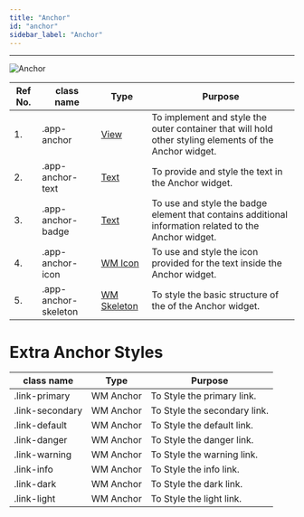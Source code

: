 ```yaml
---
title: "Anchor"
id: "anchor"
sidebar_label: "Anchor"
---
```

---


![Anchor](/learn/assets/react-native-styles/anchor.png)

|Ref No.| class name  | Type | Purpose |
|----|-----------|---------|---------|
| 1. |.app-anchor| [View](/learn/react-native/widgets/view) | To implement and style the outer container that will hold other styling elements of the Anchor widget.|
| 2. |.app-anchor-text| [Text](/learn/react-native/widgets/text) | To provide and style the text in the Anchor widget.|
| 3. |.app-anchor-badge| [Text](/learn/react-native/widgets/text) | To use and style the badge element that contains additional information related to the Anchor widget.|
| 4. |.app-anchor-icon| [WM Icon](../../basic/icon) | To use and style the icon provided for the text inside the Anchor widget.|
| 5. |.app-anchor-skeleton| [WM Skeleton](/learn/react-native/widgets/basic/skeleton) | To style the basic structure of the of the Anchor widget.|

# Extra Anchor Styles

| class name | Type | Purpose |
|-----------|---------|---------|
|.link-primary|WM Anchor| To Style the primary link.|
|.link-secondary|WM Anchor| To Style the secondary link.|
|.link-default|WM Anchor| To Style the default link.|
|.link-danger|WM Anchor| To Style the danger link.|
|.link-warning|WM Anchor| To Style the warning link.|
|.link-info|WM Anchor| To Style the info link.|
|.link-dark|WM Anchor| To Style the dark link.|
|.link-light|WM Anchor| To Style the light link.|
